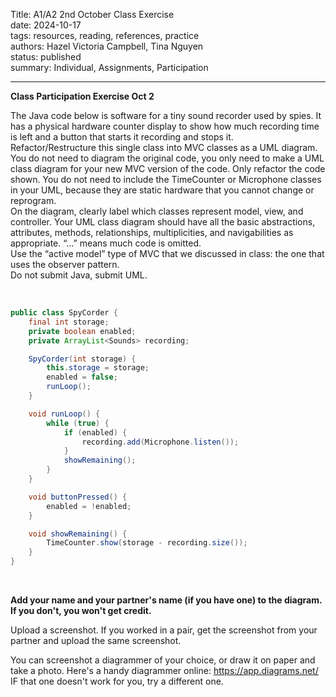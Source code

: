 Title: A1/A2 2nd October Class Exercise  
date: 2024-10-17  
tags: resources, reading, references, practice  
authors: Hazel Victoria Campbell, Tina Nguyen  
status: published  
summary: Individual, Assignments, Participation  

----

**Class Participation Exercise Oct 2**

The Java code below is software for a tiny sound recorder used by spies. It has a physical hardware counter display to show how much recording time is left and a button that starts it recording and stops it.  
Refactor/Restructure this single class into MVC classes as a UML diagram. You do not need to diagram the original code, you only need to make a UML class diagram for your new MVC version of the code. Only refactor the code shown. You do not need to include the TimeCounter or Microphone classes in your UML, because they are static hardware that you cannot change or reprogram.  
On the diagram, clearly label which classes represent model, view, and controller. Your UML class diagram should have all the basic abstractions, attributes, methods, relationships, multiplicities, and navigabilities as appropriate. “...” means much code is omitted.  
Use the “active model” type of MVC that we discussed in class: the one that uses the observer pattern.  
Do not submit Java, submit UML.

<br>

```java
public class SpyCorder {
    final int storage;
    private boolean enabled;
    private ArrayList<Sounds> recording;

    SpyCorder(int storage) {
        this.storage = storage;
        enabled = false;
        runLoop();
    }

    void runLoop() {
        while (true) {
            if (enabled) {
                recording.add(Microphone.listen());
            }
            showRemaining();
        }
    }

    void buttonPressed() {
        enabled = !enabled;
    }

    void showRemaining() {
        TimeCounter.show(storage - recording.size());
    }
}
```

<br>

**Add your name and your partner's name (if you have one) to the diagram. If you don't, you won't get credit.**

Upload a screenshot. If you worked in a pair, get the screenshot from your partner and upload the same screenshot.

You can screenshot a diagrammer of your choice, or draw it on paper and take a photo.
Here's a handy diagrammer online: https://app.diagrams.net/ IF that one doesn't work for you, try a different one.
